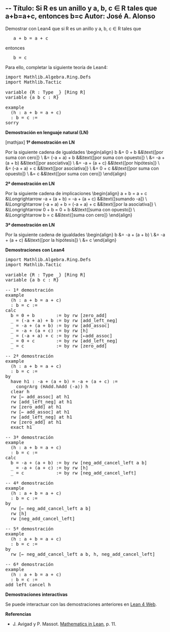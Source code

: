 --
Título: Si R es un anillo y a, b, c ∈ R tales que a+b=a+c, entonces b=c
Autor:  José A. Alonso
---

Demostrar con Lean4 que si R es un anillo y a, b, c ∈ R tales que
<pre lang="text">
   a + b = a + c
</pre>
entonces
<pre lang="text">
   b = c
</pre>

Para ello, completar la siguiente teoría de Lean4:

<pre lang="lean">
import Mathlib.Algebra.Ring.Defs
import Mathlib.Tactic

variable {R : Type _} [Ring R]
variable {a b c : R}

example
  (h : a + b = a + c)
  : b = c :=
sorry
</pre>
<!--more-->

<b>Demostración en lenguaje natural (LN)</b>

[mathjax]
<b>1ª demostración en LN</b>

Por la siguiente cadena de igualdades
\begin{align}
b &= 0 + b           &&\text{[por suma con cero]} \\
  &= (-a + a) + b    &&\text{[por suma con opuesto]} \\
  &= -a + (a + b)    &&\text{[por asociativa]} \\
  &= -a + (a + c)    &&\text{[por hipótesis]} \\
  &= (-a + a) + c    &&\text{[por asociativa]} \\
  &= 0 + c           &&\text{[por suma con opuesto]} \\
  &= c               &&\text{[por suma con cero]}
\end{align}

<b>2ª demostración en LN</b>

Por la siguiente cadena de implicaciones
\begin{align}
a + b = a + c
&\Longrightarrow -a + (a + b) = -a + (a + c)     &&\text{[sumando -a]} \\
&\Longrightarrow  (-a + a) + b = (-a + a) + c    &&\text{[por la asociativa]} \\
&\Longrightarrow  0 + b = 0 + b                  &&\text{[suma con opuesto]} \\
&\Longrightarrow  b = c                          &&\text{[suma con cero]}
\end{align}

<b>3ª demostración en LN</b>

Por la siguiente cadena de igualdades
\begin{align}
b &= -a + (a + b)   \\
  &= -a + (a + c)   &&\text{[por la hipótesis]} \\
  &= c
\end{align}

<b>Demostraciones con Lean4</b>

<pre lang="lean">
import Mathlib.Algebra.Ring.Defs
import Mathlib.Tactic

variable {R : Type _} [Ring R]
variable {a b c : R}

-- 1ª demostración
example
  (h : a + b = a + c)
  : b = c :=
calc
  b = 0 + b        := by rw [zero_add]
  _ = (-a + a) + b := by rw [add_left_neg]
  _ = -a + (a + b) := by rw [add_assoc]
  _ = -a + (a + c) := by rw [h]
  _ = (-a + a) + c := by rw [←add_assoc]
  _ = 0 + c        := by rw [add_left_neg]
  _ = c            := by rw [zero_add]

-- 2ª demostración
example
  (h : a + b = a + c)
  : b = c :=
by
  have h1 : -a + (a + b) = -a + (a + c) :=
    congrArg (HAdd.hAdd (-a)) h
  clear h
  rw [← add_assoc] at h1
  rw [add_left_neg] at h1
  rw [zero_add] at h1
  rw [← add_assoc] at h1
  rw [add_left_neg] at h1
  rw [zero_add] at h1
  exact h1

-- 3ª demostración
example
  (h : a + b = a + c)
  : b = c :=
calc
  b = -a + (a + b) := by rw [neg_add_cancel_left a b]
  _ = -a + (a + c) := by rw [h]
  _ = c            := by rw [neg_add_cancel_left]

-- 4ª demostración
example
  (h : a + b = a + c)
  : b = c :=
by
  rw [← neg_add_cancel_left a b]
  rw [h]
  rw [neg_add_cancel_left]

-- 5ª demostración
example
  (h : a + b = a + c)
  : b = c :=
by
  rw [← neg_add_cancel_left a b, h, neg_add_cancel_left]

-- 6ª demostración
example
  (h : a + b = a + c)
  : b = c :=
add_left_cancel h
</pre>

<b>Demostraciones interactivas</b>

Se puede interactuar con las demostraciones anteriores en <a href="https://lean.math.hhu.de/#url=https://raw.githubusercontent.com/jaalonso/Calculemus2/main/src/Cancelativa_izquierda.lean" rel="noopener noreferrer" target="_blank">Lean 4 Web</a>.

<b>Referencias</b>

<ul>
<li> J. Avigad y P. Massot. <a href="https://bit.ly/3U4UjBk">Mathematics in Lean</a>, p. 11.</li>
</ul>
